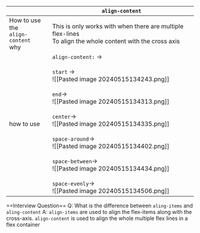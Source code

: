 |                                          | `align-content`                                                                                                                                                                                                                                                                                                                                                                                      |
| ---------------------------------------- | ---------------------------------------------------------------------------------------------------------------------------------------------------------------------------------------------------------------------------------------------------------------------------------------------------------------------------------------------------------------------------------------------------- |
| How to use the<br>`align-content`<br>why | This is only works with when there are multiple flex-lines<br>To align the whole content with the cross axis                                                                                                                                                                                                                                                                                         |
| how to use                               | `align-content:` -><br><br>`start` -><br>![[Pasted image 20240515134243.png]]<br> <br>`end`-><br>![[Pasted image 20240515134313.png]]<br><br>`center`-><br>![[Pasted image 20240515134335.png]]<br><br>`space-around`-><br>![[Pasted image 20240515134402.png]]<br><br>`space-between`-><br>![[Pasted image 20240515134434.png]]<br><br>`space-evenly`-><br>![[Pasted image 20240515134506.png]]<br> |
==Interview Question==
Q: What is the difference between `aling-items` and `aling-content`
A: `align-items` are used to align the flex-items along with the cross-axis. `align-content` is used to align the whole multiple flex lines in a flex container